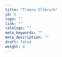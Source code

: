 ```yaml
---
title: "Tremco-Illbruck"
id: 6
logo: ""
link: ""
catalogo: ""
meta_keywords: ""
meta_description: ""
draft: false
weight: 6
---
```

